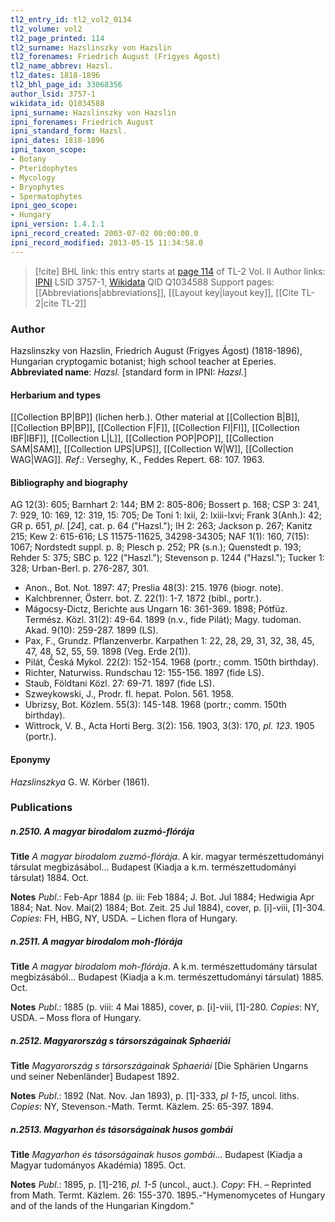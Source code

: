 ```yaml
---
tl2_entry_id: tl2_vol2_0134
tl2_volume: vol2
tl2_page_printed: 114
tl2_surname: Hazslinszky von Hazslin
tl2_forenames: Friedrich August (Frigyes Ágost)
tl2_name_abbrev: Hazsl.
tl2_dates: 1818-1896
tl2_bhl_page_id: 33068356
author_lsid: 3757-1
wikidata_id: Q1034588
ipni_surname: Hazslinszky von Hazslin
ipni_forenames: Friedrich August
ipni_standard_form: Hazsl.
ipni_dates: 1818-1896
ipni_taxon_scope: 
- Botany
- Pteridophytes
- Mycology
- Bryophytes
- Spermatophytes
ipni_geo_scope: 
- Hungary
ipni_version: 1.4.1.1
ipni_record_created: 2003-07-02 00:00:00.0
ipni_record_modified: 2013-05-15 11:34:58.0
---
```


> [!cite] BHL link: this entry starts at [page 114](https://www.biodiversitylibrary.org/page/33068356) of TL-2 Vol. II
> Author links: [IPNI](https://www.ipni.org/a/3757-1) LSID 3757-1, [Wikidata](https://www.wikidata.org/wiki/Q1034588) QID Q1034588
> Support pages: [[Abbreviations|abbreviations]], [[Layout key|layout key]], [[Cite TL-2|cite TL-2]]

### Author

Hazslinszky von Hazslin, Friedrich August (Frigyes Ágost) (1818-1896), Hungarian cryptogamic botanist; high school teacher at Eperies. 
**Abbreviated name**: *Hazsl.* \[standard form in IPNI: *Hazsl.*\]

#### Herbarium and types

[[Collection BP|BP]] (lichen herb.). Other material at [[Collection B|B]], [[Collection BP|BP]], [[Collection F|F]], [[Collection FI|FI]], [[Collection IBF|IBF]], [[Collection L|L]], [[Collection POP|POP]], [[Collection SAM|SAM]], [[Collection UPS|UPS]], [[Collection W|W]], [[Collection WAG|WAG]].
*Ref*.: Verseghy, K., Feddes Repert. 68: 107. 1963.

#### Bibliography and biography

AG 12(3): 605; Barnhart 2: 144; BM 2: 805-806; Bossert p. 168; CSP 3: 241, 7: 929, 10: 169, 12: 319, 15: 705; De Toni 1: lxii, 2: lxiii-lxvi; Frank 3(Anh.): 42; GR p. 651, *pl*. \[*24*\], cat. p. 64 ("Hazsl."); IH 2: 263; Jackson p. 267; Kanitz 215; Kew 2: 615-616; LS 11575-11625, 34298-34305; NAF 1(1): 160, 7(15): 1067; Nordstedt suppl. p. 8; Plesch p. 252; PR (s.n.); Quenstedt p. 193; Rehder 5: 375; SBC p. 122 ("Haszl."); Stevenson p. 1244 ("Hazsl."); Tucker 1: 328; Urban-Berl. p. 276-287, 301.
- Anon., Bot. Not. 1897: 47; Preslia 48(3): 215. 1976 (biogr. note).
- Kalchbrenner, Österr. bot. Z. 22(1): 1-7. 1872 (bibl., portr.).
- Mágocsy-Dictz, Berichte aus Ungarn 16: 361-369. 1898; Pótfüz. Termész. Közl. 31(2): 49-64. 1899 (n.v., fide Pilát); Magy. tudoman. Akad. 9(10): 259-287. 1899 (LS).
- Pax, F., Grundz. Pflanzenverbr. Karpathen 1: 22, 28, 29, 31, 32, 38, 45, 47, 48, 52, 55, 59. 1898 (Veg. Erde 2(1)).
- Pilát, Česká Mykol. 22(2): 152-154. 1968 (portr.; comm. 150th birthday).
- Richter, Naturwiss. Rundschau 12: 155-156. 1897 (fide LS).
- Staub, Földtani Közl. 27: 69-71. 1897 (fide LS).
- Szweykowski, J., Prodr. fl. hepat. Polon. 561. 1958.
- Ubrizsy, Bot. Közlem. 55(3): 145-148. 1968 (portr.; comm. 150th birthday).
- Wittrock, V. B., Acta Horti Berg. 3(2): 156. 1903, 3(3): 170, *pl. 123*. 1905 (portr.).

#### Eponymy

*Hazslinszkya* G. W. Körber (1861).

### Publications

##### n.2510. A magyar birodalom zuzmó-flórája

**Title**
*A magyar birodalom zuzmó-flórája*. A kir. magyar természettudományi társulat megbizásábol... Budapest (Kiadja a k.m. természettudományi társulat) 1884. Oct.

**Notes**
*Publ*.: Feb-Apr 1884 (p. iii: Feb 1884; J. Bot. Jul 1884; Hedwigia Apr 1884; Nat. Nov. Mai(2) 1884; Bot. Zeit. 25 Jul 1884), cover, p. \[i\]-viii, \[1\]-304. *Copies*: FH, HBG, NY, USDA. – Lichen flora of Hungary.

##### n.2511. A magyar birodalom moh-flórája

**Title**
*A magyar birodalom moh-flórája*. A k.m. természettudomány társulat megbizásából... Budapest (Kiadja a k.m. természettudományi társulat) 1885. Oct.

**Notes**
*Publ*.: 1885 (p. viii: 4 Mai 1885), cover, p. \[i\]-viii, \[1\]-280. *Copies*: NY, USDA. – Moss flora of Hungary.

##### n.2512. Magyarország s társországainak Sphaeriái

**Title**
*Magyarország s társországainak Sphaeriái* \[Die Sphärien Ungarns und seiner Nebenländer\] Budapest 1892.

**Notes**
*Publ*.: 1892 (Nat. Nov. Jan 1893), p. \[1\]-333, *pl 1-15*, uncol. liths. *Copies*: NY, Stevenson.-Math. Termt. Käzlem. 25: 65-397. 1894.

##### n.2513. Magyarhon és tásorságainak husos gombái

**Title**
*Magyarhon és tásorságainak husos gombái*... Budapest (Kiadja a Magyar tudományos Akadémia) 1895. Oct.

**Notes**
*Publ*.: 1895, p. \[1\]-216, *pl. 1-5* (uncol., auct.). *Copy*: FH. – Reprinted from Math. Termt. Käzlem. 26: 155-370. 1895.-"Hymenomycetes of Hungary and of the lands of the Hungarian Kingdom."

